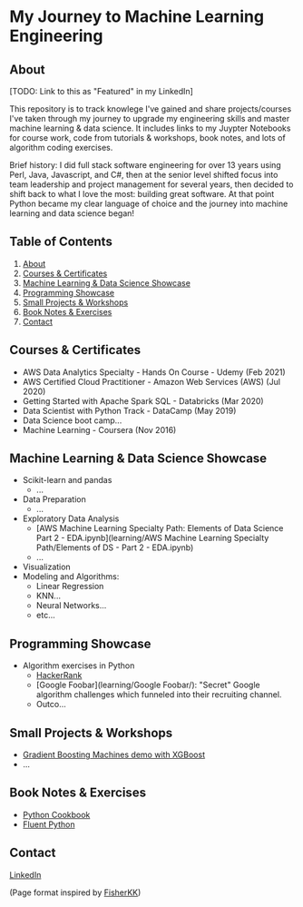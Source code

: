 # My Journey to Machine Learning Engineering

## About
\[TODO: Link to this as "Featured" in my LinkedIn]

This repository is to track knowlege I've gained and share projects/courses I've taken through my journey to upgrade my engineering skills and master machine learning & data science.  It includes links to my Juypter Notebooks for course work, code from tutorials & workshops, book notes, and lots of algorithm coding exercises.

Brief history: I did full stack software engineering for over 13 years using Perl, Java, Javascript, and C#, then at the senior level shifted focus into team leadership and project management for several years, then decided to shift back to what I love the most: building great software.  At that point Python became my clear language of choice and the journey into machine learning and data science began!

## Table of Contents
1. [About](#about)
2. [Courses & Certificates](#courses--certificates)
3. [Machine Learning & Data Science Showcase](#machine-learning--data-science-showcase)
6. [Programming Showcase](#programming-showcase)
4. [Small Projects & Workshops](#small-projects--workshops)
5. [Book Notes & Exercises](#book-notes--exercises)
6. [Contact](#contact)

## Courses & Certificates
- AWS Data Analytics Specialty - Hands On Course - Udemy (Feb 2021)
- AWS Certified Cloud Practitioner - Amazon Web Services (AWS) (Jul 2020)
- Getting Started with Apache Spark SQL - Databricks (Mar 2020)
- Data Scientist with Python Track - DataCamp (May 2019)
- Data Science boot camp...
- Machine Learning - Coursera (Nov 2016)

## Machine Learning & Data Science Showcase
- Scikit-learn and pandas
  - ...
- Data Preparation
  - ...
- Exploratory Data Analysis
  + [AWS Machine Learning Specialty Path: Elements of Data Science Part 2 - EDA.ipynb](learning/AWS Machine Learning Specialty Path/Elements of DS - Part 2 - EDA.ipynb)
  + ...
- Visualization
- Modeling and Algorithms:
  - Linear Regression
  - KNN...
  - Neural Networks...
  - etc...

## Programming Showcase
- Algorithm exercises in Python
  - [HackerRank](HackerRank)
  - [Google Foobar](learning/Google Foobar/): "Secret" Google algorithm challenges which funneled into their recruiting channel.
  - Outco...

## Small Projects & Workshops
- [Gradient Boosting Machines demo with XGBoost](GBM_workshop/readme.md)
- ...

## Book Notes & Exercises
- [Python Cookbook](Book:%20Python%20Cookbook)
- [Fluent Python](Book:%20Fluent%20Python)

## Contact
[LinkedIn](https://www.linkedin.com/in/tylerbittner/)


(Page format inspired by [FisherKK](https://github.com/FisherKK/F1sherKK-MyRoadToAI))
